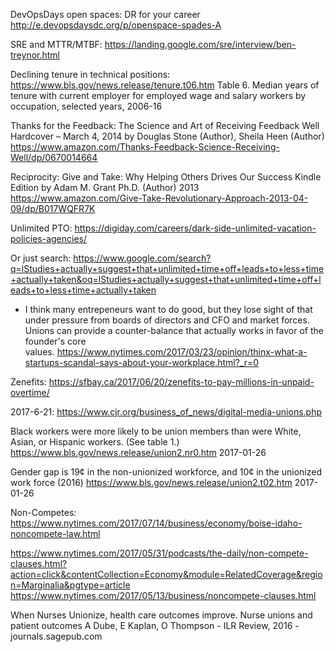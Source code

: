 DevOpsDays open spaces: DR for your career
http://e.devopsdaysdc.org/p/openspace-spades-A

SRE and MTTR/MTBF: https://landing.google.com/sre/interview/ben-treynor.html




Declining tenure in technical positions:
https://www.bls.gov/news.release/tenure.t06.htm
Table 6. Median years of tenure with current employer for employed wage and salary workers by occupation, selected years, 2006-16

Thanks for the Feedback: The Science and Art of Receiving Feedback Well Hardcover – March 4, 2014
by Douglas Stone  (Author), Sheila Heen  (Author) https://www.amazon.com/Thanks-Feedback-Science-Receiving-Well/dp/0670014664

Reciprocity: Give and Take: Why Helping Others Drives Our Success Kindle Edition
by Adam M. Grant Ph.D. (Author) 2013 https://www.amazon.com/Give-Take-Revolutionary-Approach-2013-04-09/dp/B017WQFR7K

Unlimited PTO: https://digiday.com/careers/dark-side-unlimited-vacation-policies-agencies/

Or just search: https://www.google.com/search?q=lStudies+actually+suggest+that+unlimited+time+off+leads+to+less+time+actually+taken&oq=lStudies+actually+suggest+that+unlimited+time+off+leads+to+less+time+actually+taken

- I think many entrepeneurs want to do good, but they lose sight of that under pressure from boards of directors and CFO and market forces. Unions can provide a counter-balance that actually works in favor of the founder's core values. https://www.nytimes.com/2017/03/23/opinion/thinx-what-a-startups-scandal-says-about-your-workplace.html?_r=0


Zenefits: https://sfbay.ca/2017/06/20/zenefits-to-pay-millions-in-unpaid-overtime/

2017-6-21: https://www.cjr.org/business_of_news/digital-media-unions.php

Black workers were more likely to be union members than were White, Asian, or Hispanic workers. (See table 1.) https://www.bls.gov/news.release/union2.nr0.htm 2017-01-26

Gender gap is 19¢ in the non-unionized workforce, and 10¢ in the unionized work force (2016)
https://www.bls.gov/news.release/union2.t02.htm 2017-01-26


Non-Competes: https://www.nytimes.com/2017/07/14/business/economy/boise-idaho-noncompete-law.html

https://www.nytimes.com/2017/05/31/podcasts/the-daily/non-compete-clauses.html?action=click&contentCollection=Economy&module=RelatedCoverage&region=Marginalia&pgtype=article
https://www.nytimes.com/2017/05/13/business/noncompete-clauses.html


When Nurses Unionize, health care outcomes improve. Nurse unions and patient outcomes
A Dube, E Kaplan, O Thompson - ILR Review, 2016 - journals.sagepub.com 
